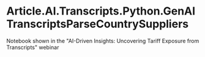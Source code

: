 # Article.AI.Transcripts.Python.GenAITranscriptsParseCountrySuppliers
Notebook shown in the "AI-Driven Insights: Uncovering Tariff Exposure from Transcripts" webinar
